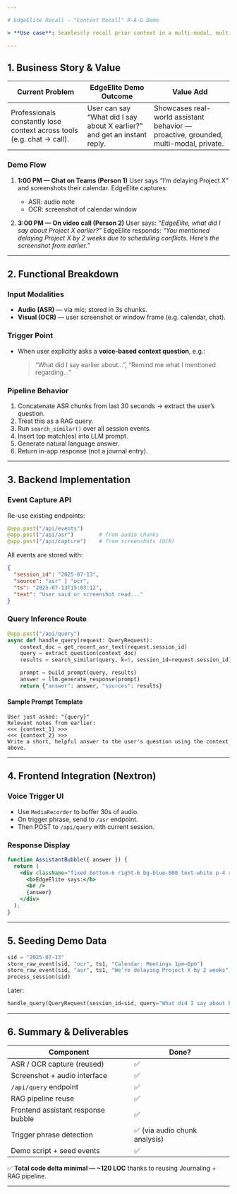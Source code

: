 ```yaml
---

# EdgeElite Recall — "Context Recall" R-A-G Demo

> **Use case**: Seamlessly recall prior context in a multi-modal, multi-app environment—via a simple voice query—powered by EdgeElite’s on-device OCR, ASR, and RAG pipeline.

---
```


## 1. Business Story & Value

| Current Problem                                                        | EdgeElite Demo Outcome                                                   | Value Add                                                                            |
| ---------------------------------------------------------------------- | ------------------------------------------------------------------------ | ------------------------------------------------------------------------------------ |
| Professionals constantly lose context across tools (e.g. chat → call). | User can say “What did I say about X earlier?” and get an instant reply. | Showcases real-world assistant behavior — proactive, grounded, multi-modal, private. |

### Demo Flow

1. **1:00 PM — Chat on Teams (Person 1)**
   User says “I’m delaying Project X” and screenshots their calendar. EdgeElite captures:

   - ASR: audio note
   - OCR: screenshot of calendar window

2. **3:00 PM — On video call (Person 2)**
   User says: _“EdgeElite, what did I say about Project X earlier?”_
   EdgeElite responds: _“You mentioned delaying Project X by 2 weeks due to scheduling conflicts. Here’s the screenshot from earlier.”_

---

## 2. Functional Breakdown

### Input Modalities

- **Audio (ASR)** — via mic; stored in 3s chunks.
- **Visual (OCR)** — user screenshot or window frame (e.g. calendar, chat).

### Trigger Point

- When user explicitly asks a **voice-based context question**, e.g.:

  > “What did I say earlier about…”, “Remind me what I mentioned regarding…”

### Pipeline Behavior

1. Concatenate ASR chunks from last 30 seconds → extract the user’s question.
2. Treat this as a RAG query.
3. Run `search_similar()` over all session events.
4. Insert top match(es) into LLM prompt.
5. Generate natural language answer.
6. Return in-app response (not a journal entry).

---

## 3. Backend Implementation

### Event Capture API

Re-use existing endpoints:

```python
@app.post("/api/events")
@app.post("/api/asr")        # from audio chunks
@app.post("/api/capture")    # from screenshots (OCR)
```

All events are stored with:

```json
{
  "session_id": "2025-07-13",
  "source": "asr" | "ocr",
  "ts": "2025-07-13T15:03:12",
  "text": "User said or screenshot read..."
}
```

### Query Inference Route

```python
@app.post("/api/query")
async def handle_query(request: QueryRequest):
    context_doc = get_recent_asr_text(request.session_id)
    query = extract_question(context_doc)
    results = search_similar(query, k=5, session_id=request.session_id)

    prompt = build_prompt(query, results)
    answer = llm.generate_response(prompt)
    return {"answer": answer, "sources": results}
```

#### Sample Prompt Template

```
User just asked: "{query}"
Relevant notes from earlier:
<<< {context_1} >>>
<<< {context_2} >>>
Write a short, helpful answer to the user's question using the context above.
```

---

## 4. Frontend Integration (Nextron)

### Voice Trigger UI

- Use `MediaRecorder` to buffer 30s of audio.
- On trigger phrase, send to `/asr` endpoint.
- Then POST to `/api/query` with current session.

### Response Display

```jsx
function AssistantBubble({ answer }) {
  return (
    <div className="fixed bottom-6 right-6 bg-blue-800 text-white p-4 rounded-xl">
      <b>EdgeElite says:</b>
      <br />
      {answer}
    </div>
  );
}
```

---

## 5. Seeding Demo Data

```python
sid = "2025-07-13"
store_raw_event(sid, "ocr", ts1, "Calendar: Meetings 1pm–6pm")
store_raw_event(sid, "asr", ts1, "We’re delaying Project X by 2 weeks")
process_session(sid)
```

Later:

```python
handle_query(QueryRequest(session_id=sid, query="What did I say about Project X?"))
```

---

## 6. Summary & Deliverables

| Component                          | Done?                         |
| ---------------------------------- | ----------------------------- |
| ASR / OCR capture (reused)         | ✅                            |
| Screenshot + audio interface       | ✅                            |
| `/api/query` endpoint              | ✅                            |
| RAG pipeline reuse                 | ✅                            |
| Frontend assistant response bubble | ✅                            |
| Trigger phrase detection           | ✅ (via audio chunk analysis) |
| Demo script + seed events          | ✅                            |

✅ **Total code delta minimal — \~120 LOC** thanks to reusing Journaling + RAG pipeline.

---
